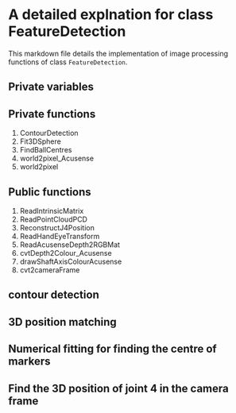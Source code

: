 # A detailed explnation for class FeatureDetection
This markdown file details the implementation of image processing functions of class `FeatureDetection`.
## Private variables

## Private functions
1. ContourDetection
2. Fit3DSphere
3. FindBallCentres
4. world2pixel_Acusense
5. world2pixel

## Public functions
1. ReadIntrinsicMatrix 
2. ReadPointCloudPCD
3. ReconstructJ4Position
4. ReadHandEyeTransform
5. ReadAcusenseDepth2RGBMat
6. cvtDepth2Colour_Acusense
7. drawShaftAxisColourAcusense
8. cvt2cameraFrame

## contour detection

## 3D position matching

## Numerical fitting for finding the centre of markers

## Find the 3D position of joint 4 in the camera frame

